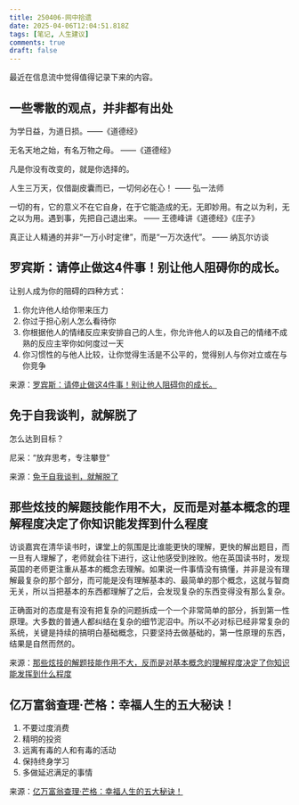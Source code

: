 ```yaml
---
title: 250406-网中拾遗
date: 2025-04-06T12:04:51.818Z
tags: [笔记, 人生建议]
comments: true
draft: false
---
```


最近在信息流中觉得值得记录下来的内容。

## 一些零散的观点，并非都有出处

为学日益，为道日损。——《道德经》

无名天地之始，有名万物之母。 ——《道德经》

凡是你没有改变的，就是你选择的。

人生三万天，仅借副皮囊而已，一切何必在心！ —— 弘一法师

一切的有，它的意义不在它自身，在于它能造成的无，无即妙用。有之以为利，无之以为用。遇到事，先把自己退出来。 —— 王德峰讲《道德经》《庄子》

真正让人精通的并非“一万小时定律”，而是“一万次迭代”。 —— 纳瓦尔访谈

## 罗宾斯：请停止做这4件事！别让他人阻碍你的成长。

让别人成为你的阻碍的四种方式：

1. 你允许他人给你带来压力
2. 你过于担心别人怎么看待你
3. 你根据他人的情绪反应来安排自己的人生，你允许他人的以及自己的情绪不成熟的反应主宰你如何度过一天
4. 你习惯性的与他人比较，让你觉得生活是不公平的，觉得别人与你对立或在与你竞争

来源：[罗宾斯：请停止做这4件事！别让他人阻碍你的成长。](https://www.bilibili.com/video/BV1bYQ6YPEVv/?spm_id_from=333.1387.favlist.content.click&vd_source=50b7fbaac8495676da2c0ff3d4eb7885)

## 免于自我谈判，就解脱了

怎么达到目标？

尼采：“放弃思考，专注攀登”

来源：[免于自我谈判，就解脱了](https://www.bilibili.com/video/BV1F9X5YUEzg/?spm_id_from=333.1387.favlist.content.click&vd_source=50b7fbaac8495676da2c0ff3d4eb7885)

## 那些炫技的解题技能作用不大，反而是对基本概念的理解程度决定了你知识能发挥到什么程度

访谈嘉宾在清华读书时，课堂上的氛围是比谁能更快的理解，更快的解出题目，而一旦有人理解了，老师就会往下进行，这让他感受到挫败。他在英国读书时，发现英国的老师更注重从基本的概念去理解。如果说一件事情没有搞懂，并非是没有理解最复杂的那个部分，而可能是没有理解基本的、最简单的那个概念，这就与智商无关，所以当把基本的东西都理解了之后，会发现复杂的东西变得没有那么复杂。

正确面对的态度是有没有把复杂的问题拆成一个一个非常简单的部分，拆到第一性原理。大多数的普通人都纠结在复杂的细节泥沼中。所以不必对标已经非常复杂的系统，关键是持续的搞明白基础概念，只要坚持去做基础的，第一性原理的东西，结果是自然而然的。

来源：[那些炫技的解题技能作用不大，反而是对基本概念的理解程度决定了你知识能发挥到什么程度](https://www.bilibili.com/video/BV1oxoCYPEB4/?spm_id_from=333.1387.favlist.content.click&vd_source=50b7fbaac8495676da2c0ff3d4eb7885)

## 亿万富翁查理·芒格：幸福人生的五大秘诀！

1. 不要过度消费
2. 精明的投资
3. 远离有毒的人和有毒的活动
4. 保持终身学习
5. 多做延迟满足的事情

来源：[亿万富翁查理·芒格：幸福人生的五大秘诀！](https://www.bilibili.com/video/BV1c2ZnYLEe9/?spm_id_from=333.1387.favlist.content.click&vd_source=50b7fbaac8495676da2c0ff3d4eb7885)
